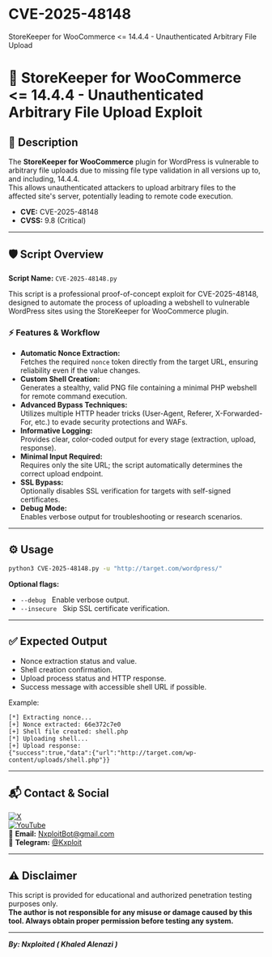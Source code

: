 # CVE-2025-48148
StoreKeeper for WooCommerce &lt;= 14.4.4 - Unauthenticated Arbitrary File Upload

# 🚀 StoreKeeper for WooCommerce <= 14.4.4 - Unauthenticated Arbitrary File Upload Exploit

## 📝 Description

The **StoreKeeper for WooCommerce** plugin for WordPress is vulnerable to arbitrary file uploads due to missing file type validation in all versions up to, and including, 14.4.4.  
This allows unauthenticated attackers to upload arbitrary files to the affected site's server, potentially leading to remote code execution.

- **CVE:** CVE-2025-48148
- **CVSS:** 9.8 (Critical)

---

## 🛡️ Script Overview

**Script Name:** `CVE-2025-48148.py`

This script is a professional proof-of-concept exploit for CVE-2025-48148, designed to automate the process of uploading a webshell to vulnerable WordPress sites using the StoreKeeper for WooCommerce plugin.

### ⚡ Features & Workflow

- **Automatic Nonce Extraction:**  
  Fetches the required `nonce` token directly from the target URL, ensuring reliability even if the value changes.
- **Custom Shell Creation:**  
  Generates a stealthy, valid PNG file containing a minimal PHP webshell for remote command execution.
- **Advanced Bypass Techniques:**  
  Utilizes multiple HTTP header tricks (User-Agent, Referer, X-Forwarded-For, etc.) to evade security protections and WAFs.
- **Informative Logging:**  
  Provides clear, color-coded output for every stage (extraction, upload, response).
- **Minimal Input Required:**  
  Requires only the site URL; the script automatically determines the correct upload endpoint.
- **SSL Bypass:**  
  Optionally disables SSL verification for targets with self-signed certificates.
- **Debug Mode:**  
  Enables verbose output for troubleshooting or research scenarios.

---

## ⚙️ Usage

```bash
python3 CVE-2025-48148.py -u "http://target.com/wordpress/"
```

**Optional flags:**

- `--debug` &nbsp; Enable verbose output.
- `--insecure` &nbsp; Skip SSL certificate verification.

---

## ✅ Expected Output

- Nonce extraction status and value.
- Shell creation confirmation.
- Upload process status and HTTP response.
- Success message with accessible shell URL if possible.

Example:
```
[*] Extracting nonce...
[+] Nonce extracted: 66e372c7e0
[+] Shell file created: shell.php
[*] Uploading shell...
[+] Upload response:
{"success":true,"data":{"url":"http://target.com/wp-content/uploads/shell.php"}}
```

---

## 📬 Contact & Social

[![X](https://img.shields.io/badge/X-black.svg?logo=X&logoColor=white)](https://x.com/Nxploited)  
[![YouTube](https://img.shields.io/badge/YouTube-%23FF0000.svg?logo=YouTube&logoColor=white)](https://youtube.com/@Nxploited)  
📧 **Email:** [NxploitBot@gmail.com](mailto:NxploitBot@gmail.com)  
📨 **Telegram:** [@Kxploit](https://t.me/Kxploit)  

---

## ⚠️ Disclaimer

This script is provided for educational and authorized penetration testing purposes only.  
**The author is not responsible for any misuse or damage caused by this tool. Always obtain proper permission before testing any system.**

---

***By: Nxploited ( Khaled Alenazi )***
